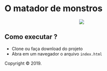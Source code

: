 # O matador de monstros

<p align="center">
  <img src="https://user-images.githubusercontent.com/41811634/67442295-96018800-f5d6-11e9-8077-54509ef16f26.png">
</p>



## Como executar ?
-  Clone ou faça download do projeto
-  Abra em um navegador o arquivo `index.html`

Copyright © 2019.